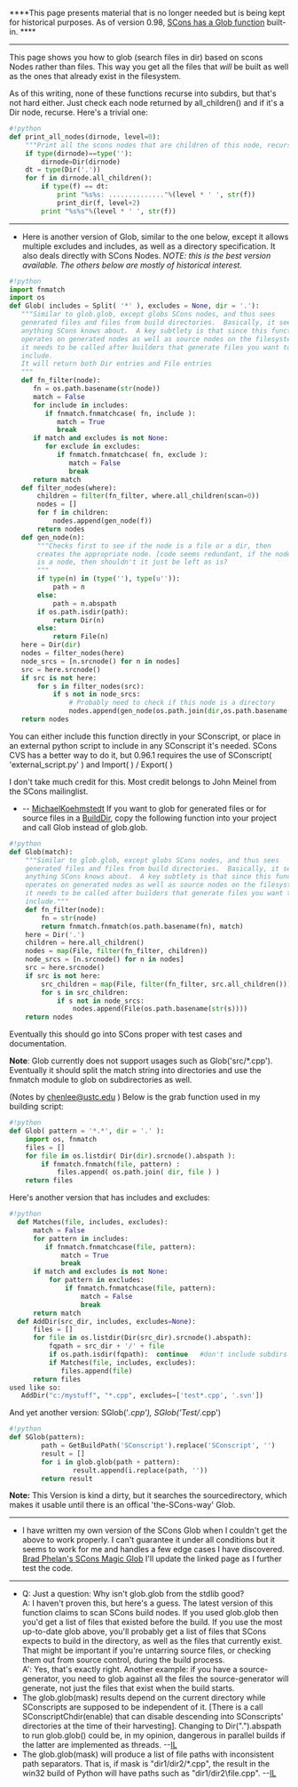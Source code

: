 
****This page presents material that is no longer needed but is being kept for historical purposes.  As of version 0.98, [SCons has a Glob function](http://www.scons.org/doc/1.2.0/HTML/scons-user/x489.html) built-in. **** 



---

 

This page shows you how to glob (search files in dir) based on scons Nodes rather than files.  This way you get all the files that _will_ be built as well as the ones that already exist in the filesystem. 

As of this writing, none of these functions recurse into subdirs, but that's not hard either.  Just check each node returned by all_children() and if it's a Dir node, recurse.  Here's a trivial one: 


```python
#!python
def print_all_nodes(dirnode, level=0):
    """Print all the scons nodes that are children of this node, recursively."""
    if type(dirnode)==type(''):
        dirnode=Dir(dirnode)
    dt = type(Dir('.'))
    for f in dirnode.all_children():
        if type(f) == dt:
            print "%s%s: .............."%(level * ' ', str(f))
            print_dir(f, level+2)
        print "%s%s"%(level * ' ', str(f))
```


---

 

* Here is another version of Glob, similar to the one below, except it allows multiple excludes and includes, as well as a directory specification. It also deals directly with SCons Nodes. 
_NOTE: this is the best version available.  The others below are mostly of historical interest._ 


```python
#!python
import fnmatch
import os
def Glob( includes = Split( '*' ), excludes = None, dir = '.'):
   """Similar to glob.glob, except globs SCons nodes, and thus sees
   generated files and files from build directories.  Basically, it sees
   anything SCons knows about.  A key subtlety is that since this function
   operates on generated nodes as well as source nodes on the filesystem,
   it needs to be called after builders that generate files you want to
   include.
   It will return both Dir entries and File entries
   """
   def fn_filter(node):
      fn = os.path.basename(str(node))
      match = False
      for include in includes:
         if fnmatch.fnmatchcase( fn, include ):
            match = True
            break
      if match and excludes is not None:
         for exclude in excludes:
            if fnmatch.fnmatchcase( fn, exclude ):
               match = False
               break
      return match
   def filter_nodes(where):
       children = filter(fn_filter, where.all_children(scan=0))
       nodes = []
       for f in children:
           nodes.append(gen_node(f))
       return nodes
   def gen_node(n):
       """Checks first to see if the node is a file or a dir, then
       creates the appropriate node. [code seems redundant, if the node
       is a node, then shouldn't it just be left as is?
       """
       if type(n) in (type(''), type(u'')):
           path = n
       else:
           path = n.abspath
       if os.path.isdir(path):
           return Dir(n)
       else:
           return File(n)
   here = Dir(dir)
   nodes = filter_nodes(here)
   node_srcs = [n.srcnode() for n in nodes]
   src = here.srcnode()
   if src is not here:
       for s in filter_nodes(src):
           if s not in node_srcs:
               # Probably need to check if this node is a directory
               nodes.append(gen_node(os.path.join(dir,os.path.basename(str(s)))))
   return nodes
```
You can either include this function directly in your SConscript, or place in an external python script to include in any SConscript it's needed. SCons CVS has a better way to do it, but 0.96.1 requires the use of SConscript( 'external_script.py' ) and Import( ) / Export( ) 

I don't take much credit for this. Most credit belongs to John Meinel from the SCons mailinglist. 

* -- [MichaelKoehmstedt](MichaelKoehmstedt) 
If you want to glob for generated files or for source files in a [BuildDir](BuildDir), copy the following function into your project and call Glob instead of glob.glob. 


```python
#!python
def Glob(match):
    """Similar to glob.glob, except globs SCons nodes, and thus sees
    generated files and files from build directories.  Basically, it sees
    anything SCons knows about.  A key subtlety is that since this function
    operates on generated nodes as well as source nodes on the filesystem,
    it needs to be called after builders that generate files you want to
    include."""
    def fn_filter(node):
        fn = str(node)
        return fnmatch.fnmatch(os.path.basename(fn), match)
    here = Dir('.')
    children = here.all_children()
    nodes = map(File, filter(fn_filter, children))
    node_srcs = [n.srcnode() for n in nodes]
    src = here.srcnode()
    if src is not here:
        src_children = map(File, filter(fn_filter, src.all_children()))
        for s in src_children:
            if s not in node_srcs:
                nodes.append(File(os.path.basename(str(s))))
    return nodes
```
Eventually this should go into SCons proper with test cases and documentation. 

**Note**: Glob currently does not support usages such as Glob('src/*.cpp').  Eventually it should split the match string into directories and use the fnmatch module to glob on subdirectories as well. 

(Notes by [chenlee@ustc.edu](mailto:chenlee@ustc.edu) ) Below is the grab function used in my building script: 


```python
#!python
def Glob( pattern = '*.*', dir = '.' ):
    import os, fnmatch
    files = []
    for file in os.listdir( Dir(dir).srcnode().abspath ):
        if fnmatch.fnmatch(file, pattern) :
            files.append( os.path.join( dir, file ) )
    return files
```
Here's another version that has includes and excludes: 


```python
#!python
  def Matches(file, includes, excludes):
      match = False
      for pattern in includes:
         if fnmatch.fnmatchcase(file, pattern):
             match = True
             break
      if match and excludes is not None:
          for pattern in excludes:
              if fnmatch.fnmatchcase(file, pattern):
                  match = False
                  break
      return match
  def AddDir(src_dir, includes, excludes=None):
      files = []
      for file in os.listdir(Dir(src_dir).srcnode().abspath):
          fqpath = src_dir + '/' + file
          if os.path.isdir(fqpath):  continue   #don't include subdirs
          if Matches(file, includes, excludes):
             files.append(file)
      return files
used like so:
   AddDir("c:/mystuff", "*.cpp", excludes=['test*.cpp', '.svn'])
```
And yet another version: SGlob('*.cpp'), SGlob('Test/*.cpp') 


```python
#!python
def SGlob(pattern):
        path = GetBuildPath('SConscript').replace('SConscript', '')
        result = []
        for i in glob.glob(path + pattern):
                result.append(i.replace(path, ''))
        return result
```
**Note:** This Version is kind a dirty, but it searches the sourcedirectory, which makes it usable until there is an offical 'the-SCons-way' Glob. 



---

 

* I have written my own version of the SCons Glob when I couldn't get the above to work properly. I can't guarantee it under all conditions but it seems to work for me and handles a few edge cases I have discovered. [Brad Phelan's SCons Magic Glob](http://xtargets.com/snippets/posts/show/76) I'll update the linked page as I further test the code. 


---

 

* Q: Just a question: Why isn't glob.glob from the stdlib good?  
 A: I haven't proven this, but here's a guess. The latest version of this function claims to scan SCons build nodes. If you used glob.glob then you'd get a list of files that existed before the build. If you use the most up-to-date glob above, you'll probably get a list of files that SCons expects to build in the directory, as well as the files that currently exist. That might be important if you're untarring source files, or checking them out from source control, during the build process.  
 A': Yes, that's exactly right.  Another example: if you have a source-generator, you need to glob against all the files the source-generator will generate, not just the files that exist when the build starts. 
* The glob.glob(mask) results depend on the current directory while SConscripts are supposed to be independent of it.  [There is a call SConscriptChdir(enable) that can disable descending into SConscripts' directories at the time of their harvesting].  Changing to Dir(".").abspath to run glob.glob() could be, in my opinion, dangerous in parallel builds if the latter are implemented as threads.  --[IL](IlguizLatypov) 
* The glob.glob(mask) will produce a list of file paths with inconsistent path separators.  That is, if mask is "dir1/dir2/*.cpp", the result in the win32 build of Python will have paths such as "dir1/dir2\\file.cpp".  --[IL](IlguizLatypov) 
